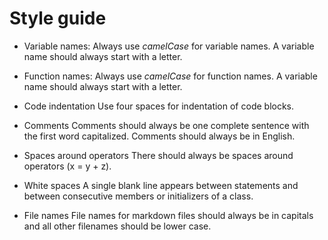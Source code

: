 # Style guide

* Variable names:
	Always use *camelCase* for variable names. A variable name should always start with a letter.

* Function names:
	Always use *camelCase* for function names. A variable name should always start with a letter.

* Code indentation
	Use four spaces for indentation of code blocks.

* Comments
	Comments should always be one complete sentence with the first word capitalized. 
	Comments should always be in English.

* Spaces around operators
	There should always be spaces around operators (x = y + z).

* White spaces
	A single blank line appears between statements and between consecutive members or initializers of a class.

* File names
	File names for markdown files should always be in capitals and all other filenames should be lower case.



